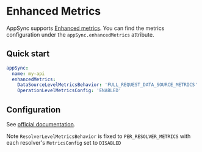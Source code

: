 # Enhanced Metrics

AppSync supports [Enhanced metrics](https://docs.aws.amazon.com/appsync/latest/devguide/monitoring.html#cw-metrics). You can find the metrics  configuration under the `appSync.enhancedMetrics` attribute.

## Quick start

```yaml
appSync:
  name: my-api
  enhancedMetrics:
    DataSourceLevelMetricsBehavior: 'FULL_REQUEST_DATA_SOURCE_METRICS'
    OperationLevelMetricsConfig: 'ENABLED'
```

## Configuration
See [official documentation](https://docs.aws.amazon.com/AWSCloudFormation/latest/UserGuide/aws-properties-appsync-graphqlapi-enhancedmetricsconfig.html).

Note `ResolverLevelMetricsBehavior` is fixed to `PER_RESOLVER_METRICS` with each resolver's `MetricsConfig` set to `DISABLED`
